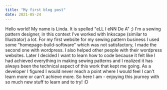 ```yaml
---
title: "My first blog post"
date: 2021-05-24
---
```


Hello world! 
My name is Linda. It is spelled "eLL I eNN De A" ;) 
I'm a sewing pattern designer, in this context I've worked with Inkscape (similar to Illustrator) a lot.
For my first website for my sewing pattern business I used some "homepage-build-software" which was not satisfactory, I made the second one with wordpress.
I also helped other people with their wordpress websites. Later I decided I want to learn how to code because it felt like I had achieved everything in making sewing patterns 
and I realized it has always been the technical aspect of this work that kept me going. As a developer I figured I would never reach 
a point where I would feel I can't learn more or can't achieve more.
So here I am - enjoying this journey with so much new stuff to learn and to try! :D
